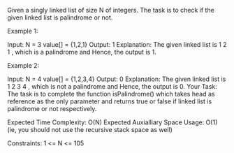 Given a singly linked list of size N of integers. The task is to check if the given linked list is palindrome or not.

Example 1:

Input:
N = 3
value[] = {1,2,1}
Output: 1
Explanation: The given linked list is
1 2 1 , which is a palindrome and
Hence, the output is 1.

Example 2:

Input:
N = 4
value[] = {1,2,3,4}
Output: 0
Explanation: The given linked list
is 1 2 3 4 , which is not a palindrome
and Hence, the output is 0.
Your Task:
The task is to complete the function isPalindrome() which takes head as reference as the only parameter and 
returns true or false if linked list is palindrome or not respectively.

Expected Time Complexity: O(N)
Expected Auxialliary Space Usage: O(1)  (ie, you should not use the recursive stack space as well)

Constraints:
1 <= N <= 105
